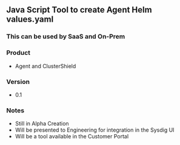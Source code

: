 ## Java Script Tool to create Agent Helm values.yaml
### This can be used by SaaS and On-Prem

### Product
* Agent and ClusterShield

### Version
* 0.1

### Notes
* Still in Alpha Creation
* Will be presented to Engineering for integration in the Sysdig UI
* Will be a tool available in the Customer Portal

